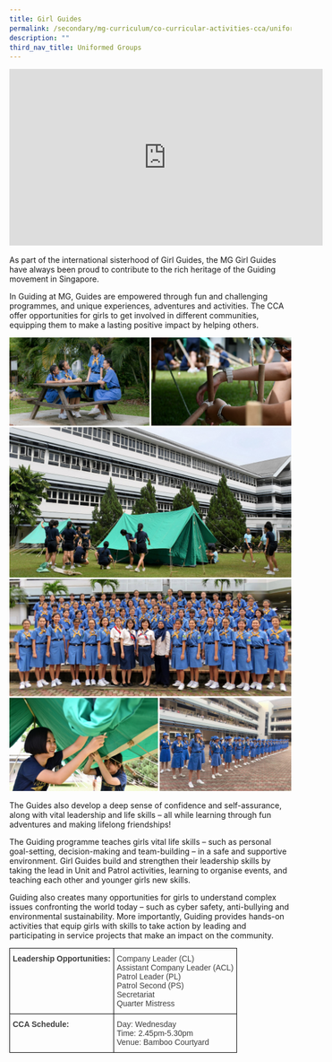 ```yaml
---
title: Girl Guides
permalink: /secondary/mg-curriculum/co-curricular-activities-cca/uniformed-groups/girl-guides/
description: ""
third_nav_title: Uniformed Groups
---
```

<iframe width="560" height="315" src="https://www.youtube.com/embed/pSDGyHKmEDw" title="YouTube video player" frameborder="0" allow="accelerometer; autoplay; clipboard-write; encrypted-media; gyroscope; picture-in-picture" allowfullscreen></iframe>

As part of the international sisterhood of Girl Guides, the MG Girl Guides have always been proud to contribute to the rich heritage of the Guiding movement in Singapore.

  

In Guiding at MG, Guides are empowered through fun and challenging programmes, and unique experiences, adventures and activities. The CCA offer opportunities for girls to get involved in different communities, equipping them to make a lasting positive impact by helping others.


![](/images/girl%20guides.png)
![](/images/girl%20guides%201.png)

The Guides also develop a deep sense of confidence and self-assurance, along with vital leadership and life skills – all while learning through fun adventures and making lifelong friendships! 

  

The Guiding programme teaches girls vital life skills – such as personal goal-setting, decision-making and team-building – in a safe and supportive environment. Girl Guides build and strengthen their leadership skills by taking the lead in Unit and Patrol activities, learning to organise events, and teaching each other and younger girls new skills.

  

Guiding also creates many opportunities for girls to understand complex issues confronting the world today – such as cyber safety, anti-bullying and environmental sustainability. More importantly, Guiding provides hands-on activities that equip girls with skills to take action by leading and participating in service projects that make an impact on the community.

<style type="text/css">
.tg  {border-collapse:collapse;border-spacing:0;}
.tg td{border-color:black;border-style:solid;border-width:1px;font-family:Arial, sans-serif;font-size:14px;
  overflow:hidden;padding:10px 5px;word-break:normal;}
.tg th{border-color:black;border-style:solid;border-width:1px;font-family:Arial, sans-serif;font-size:14px;
  font-weight:normal;overflow:hidden;padding:10px 5px;word-break:normal;}
.tg .tg-uwnk{color:#3D3D3D;text-align:left;vertical-align:top}
.tg .tg-bzr3{color:#3D3D3D;font-weight:bold;text-align:left;vertical-align:top}
</style>
<table class="tg">
<thead>
  <tr>
    <th class="tg-bzr3">Leadership Opportunities:</th>
    <th class="tg-uwnk"><span style="color:inherit;background-color:transparent">Company Leader (CL) </span><br><span style="color:inherit;background-color:transparent">Assistant Company Leader (ACL) </span><br><span style="color:inherit;background-color:transparent">Patrol Leader (PL) </span><br><span style="color:inherit;background-color:transparent">Patrol Second (PS) </span><br><span style="color:inherit;background-color:transparent">Secretariat </span><br><span style="color:inherit;background-color:transparent">Quarter Mistress</span></th>
  </tr>
</thead>
<tbody>
  <tr>
    <td class="tg-bzr3">CCA Schedule:</td>
    <td class="tg-uwnk"><span style="color:inherit;background-color:transparent">Day: Wednesday </span><br><span style="color:inherit;background-color:transparent">Time: 2.45pm-5.30pm </span><br><span style="color:inherit;background-color:transparent">Venue: Bamboo Courtyard</span></td>
  </tr>
</tbody>
</table>